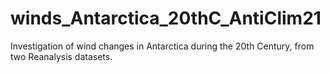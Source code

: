 # winds_Antarctica_20thC_AntiClim21
Investigation of wind changes in Antarctica during the 20th Century, from two Reanalysis datasets.
